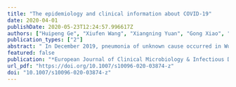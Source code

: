 ```yaml
---
title: "The epidemiology and clinical information about COVID-19"
date: 2020-04-01
publishDate: 2020-05-23T12:24:57.996617Z
authors: ["Huipeng Ge", "Xiufen Wang", "Xiangning Yuan", "Gong Xiao", "Chengzhi Wang", "Tianci Deng", "Qiongjing Yuan", "Xiangcheng Xiao"]
publication_types: ["2"]
abstract: " In December 2019, pneumonia of unknown cause occurred in Wuhan, Hubei Province, China. On 7 January 2020, a novel coronavirus, named as severe acute respiratory syndrome coronavirus-2 (SARS-CoV-2), was identified in the throat swab sample of one patient. The World Health Organization (WHO) announced the epidemic disease caused by SARS-CoV-2 as coronavirus disease 2019 (COVID-19). Currently, COVID-19 has spread widely around the world, affecting more than seventy countries. China, with a huge burden of this disease, has taken strong measures to control the spread and improve the curative rate of COVID-19. In this review, we summarized the epidemiological characteristics, clinical features, diagnosis, treatment, and prognosis of COVID-19. A comprehensive understanding will help to control the disease. "
featured: false
publication: "*European Journal of Clinical Microbiology & Infectious Diseases*"
url_pdf: "https://doi.org/10.1007/s10096-020-03874-z"
doi: "10.1007/s10096-020-03874-z"
---
```


